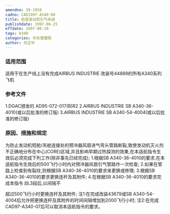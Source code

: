 ```yaml
---
amendno: 39-1958
cadno: CAD1997-A340-08
title: 检查发动机引气系统
publishdate: 1997-06-25
effdate: 1997-06-19
tags: A340
categories: 华东管理局
author: 何正华
---
```


### 适用范围 
适用于在生产线上没有完成AIRBUS INDUSTRIE 改装号44889的所有A340系列飞机

<!--more-->
### 参考文件
1.DGAC颁发的 AD95-072-017(B)R2 
    2.AIRBUS INDUSTRIE SB A340-36-4010(或以后批准的修订版) 
    3.AIRBUS INDUSTRIE SB A340-54-4004(或以后批准的修订版)

### 原因、措施和规定 
为防止发动机短舱/吊舱连接处的预冷器风扇进气弯头管路断裂,致使发动机灭火剂不正确地分布在中心(CORE)区域,并且影响早期过热探测的效果,在本适航指令生效后必须完成下列工作(除非事先已经完成); 
    1.根据SB A340-36-4010的要求,在本适航指令生效后的500飞行小时内对预冷器风扇引气管路作一次检查; 
    2.如果在管路上检查到有裂纹,则根据SB A340-36-4010的要求来更换或修理; 
    3.根据SB A340-36-4010的要求更换连杆及其附件; 
    4.在根据SB A340-36-4010的要求完成本指令
四.3段后,以间隔不

  
超过500飞行小时更换连杆及其附件; 注1:在完成改装43679或SB A340-54-4004后允许把更换连杆及其附件的时间间隔增加到2000飞行小时; 注2:在完成CAD97-A340-07后可以取消本适航指令的要求。

